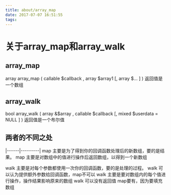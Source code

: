 ```yaml
---
title: about/array_map
date: 2017-07-07 16:51:55
tags:
---
```

# 关于array_map和array_walk
## array_map
array array_map ( callable $callback , array $array1 [, array $... ] )
返回值是一个数组
## array_walk
bool array_walk ( array &$array , callable $callback [, mixed $userdata = NULL ] )
返回值是一个布尔值
## 两者的不同之处
|------|---------|
 map    主要是为了得到你的回调函数处理后的新数组，要的是结果。
 map    主要是对数组中的值进行操作后返回数组，以得到一个新数组

 walk   主要是对每个参数都使用一次你的回调函数，要的是处理的过程。
 walk   可以认为提供额外参数给回调函数，map不可以
 walk   主要是要对数组内的每个值进行操作，操作结果影响原来的数组
 walk   可以没有返回值 map要有，因为要填充数组
